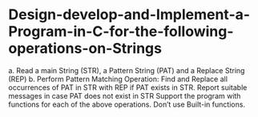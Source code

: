 # Design-develop-and-Implement-a-Program-in-C-for-the-following-operations-on-Strings
a. Read a main String (STR), a Pattern String (PAT) and a Replace String (REP) b. Perform Pattern Matching Operation: Find and Replace all occurrences of PAT in STR with REP if  PAT exists in STR. Report suitable messages in case PAT does not exist in STR Support the program with functions for each of the above operations. Don’t use Built-in functions.

